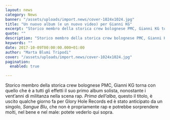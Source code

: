 ```yaml
---
layout: news
category: News
banner: "/assets/uploads/import.news/cover-1024x1024.jpg"
title: "Un nuovo album (e un nuovo video) per Gianni KG"
excerpt: "Storico membro della storica crew bolognese PMC, Gianni KG torna con quello che è a tutti gli effetti il suo primo album solista, nonostante i vent’anni di militanza nella scena rap. Prima dell’alba, questo il titolo, è uscito qualche giorno fa per Glory Hole Records ed è stato anticipato da un singolo, Sangue Blu, che [&hellip"
quote: ""
description: "Storico membro della storica crew bolognese PMC, Gianni KG torna con quello che è a tutti gli effetti il suo primo album solista, nonostante i vent’anni di militanza nella scena rap. Prima dell’alba, questo il titolo, è uscito qualche giorno fa per Glory Hole Records ed è stato anticipato da un singolo, Sangue Blu, che [&hellip"
keywords: ""
date: 2017-10-09T00:00:00.000+01:00
author: "Marta Blumi Tripodi"
cover: "/assets/uploads/import.news/cover-1024x1024.jpg"
pagination:
  enabled: true

---
```


Storico membro della storica crew bolognese PMC, Gianni KG torna con quello che è a tutti gli effetti il suo primo album solista, nonostante i vent’anni di militanza nella scena rap. _Prima dell’alba_, questo il titolo, è uscito qualche giorno fa per Glory Hole Records ed è stato anticipato da un singolo, _Sangue Blu_, che non è propriamente rap e potrebbe sorprendere molti, nel bene e nel male: potete vederlo qui sopra.